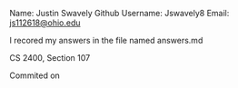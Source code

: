 Name: Justin Swavely
Github Username: Jswavely8
Email: js112618@ohio.edu

I recored my answers in the file named answers.md

CS 2400, Section 107

Commited on
